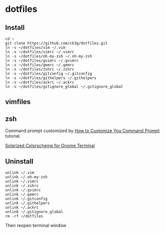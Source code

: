 # dotfiles

## Install

    cd ~
    git clone https://github.com/ck3g/dotfiles.git
    ln -s ~/dotfiles/vim ~/.vim
    ln -s ~/dotfiles/vimrc ~/.vimrc
    ln -s ~/dotfiles/oh-my-zsh ~/.oh-my-zsh
    ln -s ~/dotfiles/gvimrc ~/.gvimrc
    ln -s ~/dotfiles/gemrc ~/.gemrc
    ln -s ~/dotfiles/zshrc ~/.zshrc
    ln -s ~/dotfiles/gitconfig ~/.gitconfig
    ln -s ~/dotfiles/githelpers ~/.githelpers
    ln -s ~/dotfiles/ackrc ~/.ackrc
    ln -s ~/dotfiles/gitignore_global ~/.gitignore_global

## vimfiles

## zsh

Command prompt customized by [How to Customize You Command Prompt](http://net.tutsplus.com/tutorials/tools-and-tips/how-to-customize-your-command-prompt/) tutorial.

[Solarized Colorscheme for Gnome Terminal](https://github.com/sigurdga/gnome-terminal-colors-solarized)

## Uninstall

    unlink ~/.vim
    unlink ~/.oh-my-zsh
    unlink ~/.vimrc
    unlink ~/.zshrc
    unlink ~/.gvimrc
    unlink ~/.gemrc
    unlink ~/.gitconfig
    unlink ~/.githelpers
    unlink ~/.ackrc
    unlink ~/.gitignore_global
    rm -rf ~/dotfiles

Then reopen terminal window

